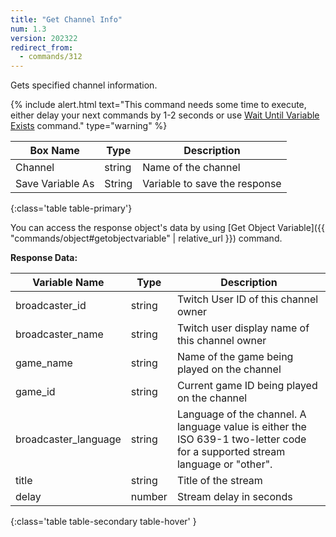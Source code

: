 ```yaml
---
title: "Get Channel Info"
num: 1.3
version: 202322
redirect_from:
  - commands/312
---
```


Gets specified channel information.

{% include alert.html text="This command needs some time to execute, either delay your next commands by 1-2 seconds or use <a href='/docs/commands/wait#waituntilvariableexists'>Wait Until Variable Exists</a> command." type="warning" %} 

<!-- {% include alert.html text="This command is exactly the same as the old Get Channel Info command, but updated to use the channel name, rather than the channel ID - if you try to use a channel ID, it will fail (which can be verified by the response object not being created in the Variable Viewer). Please make sure to check the first box's label to see whether you need to enter the name or the ID" type="warning" %}  -->

| Box Name | Type | Description | 
|-------|--------|--------
|Channel|string|Name of the channel
|Save Variable As|String|Variable to save the response
{:class='table table-primary'}

You can access the response object's data by using [Get Object Variable]({{ "commands/object#getobjectvariable" | relative_url }}) command.


**Response Data:**

| Variable Name | Type | Description | 
|-------|--------|--------
|broadcaster_id|	string	|Twitch User ID of this channel owner
|broadcaster_name|	string|	Twitch user display name of this channel owner
|game_name|	string|	Name of the game being played on the channel
|game_id|	string|	Current game ID being played on the channel
|broadcaster_language|	string|	Language of the channel. A language value is either the ISO 639-1 two-letter code for a supported stream language or "other".
|title|	string|	Title of the stream
|delay	|number|	Stream delay in seconds
{:class='table table-secondary table-hover' }











